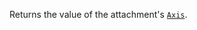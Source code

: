 Returns the value of the attachment's [`Axis`](https://create.roblox.com/docs/reference/engine/classes/Attachment#Axis).
